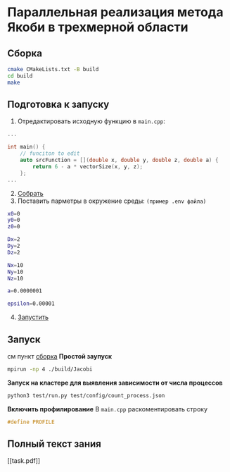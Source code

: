 # Параллельная реализация метода Якоби в трехмерной области

## Сборка
```bash
cmake CMakeLists.txt -B build 
cd build
make
```

## Подготовка к запуску
1. Отредактировать исходную функцию в `main.cpp`:
```c++
...

int main() {
    // funciton to edit
    auto srcFunction = [](double x, double y, double z, double a) {
        return 6 - a * vectorSize(x, y, z);
    };
...
```
2. [Собрать](#сборка)
3. Поставить парметры в окружение среды:
`(пример .env файла)`
```bash
x0=0
y0=0
z0=0

Dx=2
Dy=2
Dz=2

Nx=10
Ny=10
Nz=10

a=0.0000001

epsilon=0.00001
```

4. [Запустить](#запуск)

## Запуск
см пункт [сборка](#сборка)
**Простой заупуск**
```bash
mpirun -np 4 ./build/Jacobi
```
**Запуск на кластере для выявления зависимости от числа процессов**
```bash
python3 test/run.py test/config/count_process.json 
```

**Включить профилирование**
В `main.cpp` раскоментировать строку 
```cpp
#define PROFILE
```

## Полный текст зания
[[task.pdf]]
